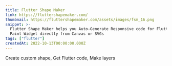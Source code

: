 ```yaml
---
title: Flutter Shape Maker
link: https://fluttershapemaker.com/
thumbnail: https://fluttershapemaker.com/assets/images/fsm_16.png
snippet: >-
  Flutter Shape Maker helps you Auto-Generate Responsive code for Flutter Custom
  Paint Widget directly from Canvas or SVGs
tags: ["flutter"]
createdAt: 2022-10-13T00:00:00.000Z
---
```

Create custom shape,
Get Flutter code,
Make layers